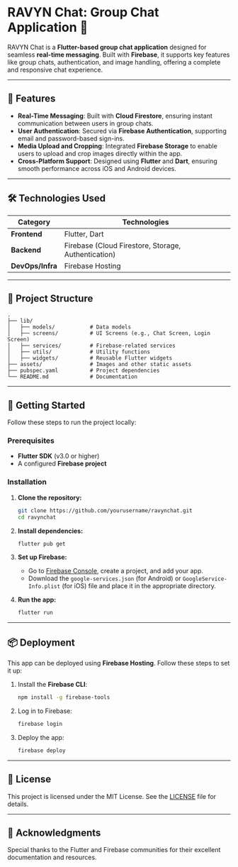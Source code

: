 # RAVYN Chat: Group Chat Application 💬

RAVYN Chat is a **Flutter-based group chat application** designed for seamless **real-time messaging**. Built with **Firebase**, it supports key features like group chats, authentication, and image handling, offering a complete and responsive chat experience.

---

## 🚀 Features

- **Real-Time Messaging**: Built with **Cloud Firestore**, ensuring instant communication between users in group chats.  
- **User Authentication**: Secured via **Firebase Authentication**, supporting email and password-based sign-ins.  
- **Media Upload and Cropping**: Integrated **Firebase Storage** to enable users to upload and crop images directly within the app.  
- **Cross-Platform Support**: Designed using **Flutter** and **Dart**, ensuring smooth performance across iOS and Android devices.  

---

## 🛠️ Technologies Used

| **Category**          | **Technologies**                          |
|-----------------------|------------------------------------------|
| **Frontend**          | Flutter, Dart                           |
| **Backend**           | Firebase (Cloud Firestore, Storage, Authentication) |
| **DevOps/Infra**      | Firebase Hosting                        |

---

## 📂 Project Structure

```
.
├── lib/
│   ├── models/           # Data models
│   ├── screens/          # UI Screens (e.g., Chat Screen, Login Screen)
│   ├── services/         # Firebase-related services
│   ├── utils/            # Utility functions
│   ├── widgets/          # Reusable Flutter widgets
├── assets/               # Images and other static assets
├── pubspec.yaml          # Project dependencies
└── README.md             # Documentation
```

---

## 🚀 Getting Started

Follow these steps to run the project locally:

### Prerequisites

- **Flutter SDK** (v3.0 or higher)
- A configured **Firebase project**

### Installation

1. **Clone the repository:**

   ```bash
   git clone https://github.com/yourusername/ravynchat.git
   cd ravynchat
   ```

2. **Install dependencies:**

   ```bash
   flutter pub get
   ```

3. **Set up Firebase:**

   - Go to [Firebase Console](https://console.firebase.google.com/), create a project, and add your app.
   - Download the `google-services.json` (for Android) or `GoogleService-Info.plist` (for iOS) file and place it in the appropriate directory.

4. **Run the app:**

   ```bash
   flutter run
   ```

---

## 📦 Deployment

This app can be deployed using **Firebase Hosting**. Follow these steps to set it up:

1. Install the **Firebase CLI**:
   ```bash
   npm install -g firebase-tools
   ```

2. Log in to Firebase:
   ```bash
   firebase login
   ```

3. Deploy the app:
   ```bash
   firebase deploy
   ```

---


## 📄 License

This project is licensed under the MIT License. See the [LICENSE](LICENSE) file for details.

---

## 🤝 Acknowledgments

Special thanks to the Flutter and Firebase communities for their excellent documentation and resources.
